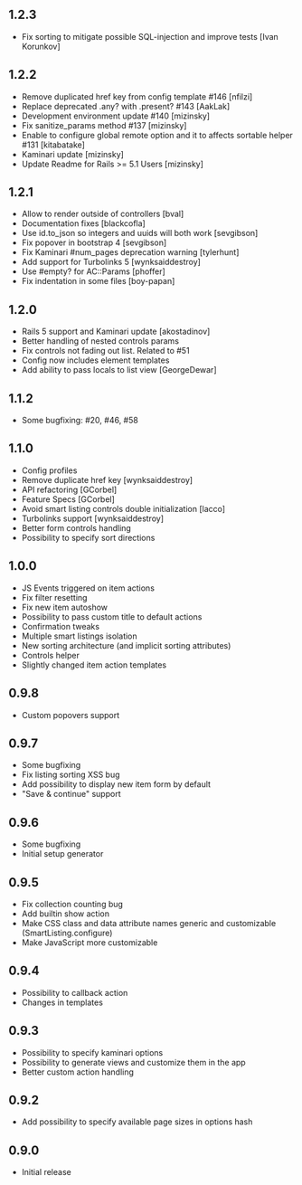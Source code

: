 1.2.3
-----------

- Fix sorting to mitigate possible SQL-injection and improve tests [Ivan Korunkov]

1.2.2
-----------

- Remove duplicated href key from config template #146 [nfilzi]
- Replace deprecated .any? with .present? #143 [AakLak]
- Development environment update #140 [mizinsky]
- Fix sanitize_params method #137 [mizinsky]
- Enable to configure global remote option and it to affects sortable helper #131 [kitabatake]
- Kaminari update [mizinsky]
- Update Readme for Rails >= 5.1 Users [mizinsky]

1.2.1
-----------

- Allow to render outside of controllers [bval]
- Documentation fixes [blackcofla]
- Use id.to_json so integers and uuids will both work [sevgibson]
- Fix popover in bootstrap 4 [sevgibson]
- Fix Kaminari #num_pages deprecation warning [tylerhunt]
- Add support for Turbolinks 5 [wynksaiddestroy]
- Use #empty? for AC::Params [phoffer]
- Fix indentation in some files [boy-papan]

1.2.0
-----------

- Rails 5 support and Kaminari update [akostadinov]
- Better handling of nested controls params
- Fix controls not fading out list. Related to #51
- Config now includes element templates
- Add ability to pass locals to list view [GeorgeDewar]

1.1.2
-----------

- Some bugfixing: #20, #46, #58

1.1.0
-----------

- Config profiles
- Remove duplicate href key [wynksaiddestroy]
- API refactoring [GCorbel]
- Feature Specs [GCorbel]
- Avoid smart listing controls double initialization [lacco]
- Turbolinks support [wynksaiddestroy]
- Better form controls handling
- Possibility to specify sort directions

1.0.0
-----------

- JS Events triggered on item actions
- Fix filter resetting
- Fix new item autoshow
- Possibility to pass custom title to default actions
- Confirmation tweaks
- Multiple smart listings isolation
- New sorting architecture (and implicit sorting attributes)
- Controls helper
- Slightly changed item action templates

0.9.8
-----------

- Custom popovers support

0.9.7
-----------

- Some bugfixing
- Fix listing sorting XSS bug
- Add possibility to display new item form by default
- "Save & continue" support

0.9.6
-----------

- Some bugfixing
- Initial setup generator

0.9.5
-----------

- Fix collection counting bug
- Add builtin show action
- Make CSS class and data attribute names generic and customizable (SmartListing.configure)
- Make JavaScript more customizable

0.9.4
-----------

- Possibility to callback action
- Changes in templates

0.9.3
-----------

- Possibility to specify kaminari options
- Possibility to generate views and customize them in the app
- Better custom action handling

0.9.2
-----------

- Add possibility to specify available page sizes in options hash

0.9.0
-----------

- Initial release
